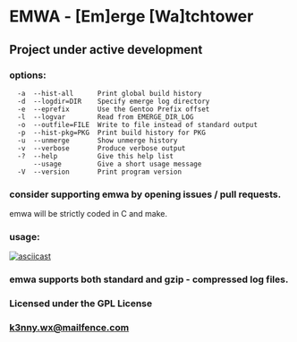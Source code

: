 # EMWA  -  [Em]erge [Wa]tchtower

## Project under active development

### options:
      -a  --hist-all      Print global build history
      -d  --logdir=DIR    Specify emerge log directory
      -e  --eprefix       Use the Gentoo Prefix offset
      -l  --logvar        Read from EMERGE_DIR_LOG
      -o  --outfile=FILE  Write to file instead of standard output
      -p  --hist-pkg=PKG  Print build history for PKG
      -u  --unmerge       Show unmerge history
      -v  --verbose       Produce verbose output
      -?  --help          Give this help list
          --usage         Give a short usage message
      -V  --version       Print program version

### consider supporting emwa by opening issues / pull requests.
emwa will be strictly coded in C and make.

### usage:
[![asciicast](https://asciinema.org/a/8ZDXAowhojmOiACY00rXBNeXt.svg)](https://asciinema.org/a/8ZDXAowhojmOiACY00rXBNeXt)

### emwa supports both standard and gzip - compressed log files.

### Licensed under the GPL License

### <k3nny.wx@mailfence.com>

